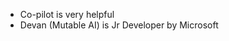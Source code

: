 
- Co-pilot is very helpful
- Devan (Mutable AI) is Jr Developer by Microsoft
<!--stackedit_data:
eyJoaXN0b3J5IjpbNjMyMTg3NDczLDQ5NzgxODgxMF19
-->